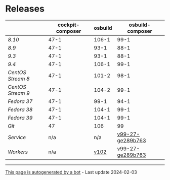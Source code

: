 # Releases
|       | cockpit-composer    | osbuild    | osbuild-composer    |
|-------|---------------------|------------|---------------------|
*8.10* | 47-1 | 106-1 | 99-1
*8.9* | 47-1 | 93-1 | 88-1
*9.3* | 47-1 | 93-1 | 88-1
*9.4* | 47-1 | 106-1 | 99-1
*CentOS Stream 8* | 47-1 | 101-2 | 98-1
*CentOS Stream 9* | 47-1 | 104-2 | 99-1
*Fedora 37* | 47-1 | 99-1 | 94-1
*Fedora 38* | 47-1 | 104-1 | 99-1
*Fedora 39* | 47-1 | 104-1 | 99-1
*Git* | 47 | 106 | 99
*Service* | n/a | n/a | [v99-27-ge289b763](https://github.com/osbuild/osbuild-composer/compare/v99-27-ge289b763...main)
*Workers* | n/a | [v102](https://github.com/osbuild/osbuild/compare/v102...main) | [v99-27-ge289b763](https://github.com/osbuild/osbuild-composer/compare/v99-27-ge289b763...main)

---

[This page is autogenerated by a bot](https://gitlab.cee.redhat.com/osbuild/guides-bot/-/blob/main/release_overview.py) - Last update 2024-02-03